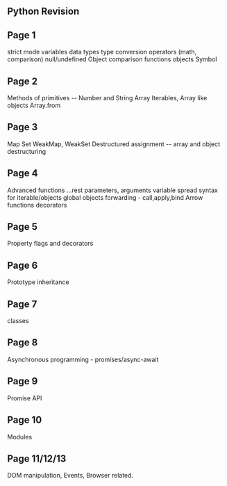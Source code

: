 Python Revision
--------------------
Page 1
----------
strict mode
variables
data types
type conversion
operators (math, comparison)
null/undefined
Object comparison
functions
objects
Symbol

Page 2
---------
Methods of primitives -- Number and String
Array
Iterables, Array like objects
Array.from 

Page 3
--------
Map
Set
WeakMap, WeakSet
Destructured assignment -- array and object destructuring

Page 4
------
Advanced functions ...rest parameters, arguments variable
spread syntax for iterable/objects
global objects
forwarding - call,apply,bind
Arrow functions
decorators

Page 5
-------
Property flags and decorators

Page 6
------
Prototype inheritance

Page 7
------
classes

Page 8
--------
Asynchronous programming - promises/async-await

Page 9
------
Promise API

Page 10
------
Modules

Page 11/12/13
--------------
DOM manipulation, Events, Browser related. 
